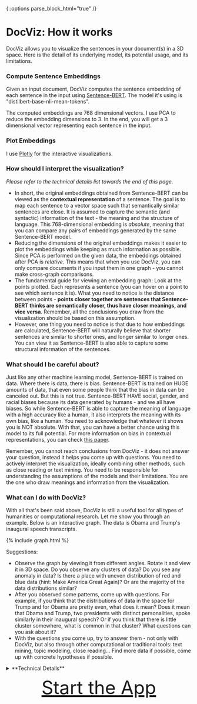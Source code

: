 {::options parse_block_html="true" /}

# DocViz: How it works

DocViz allows you to visualize the sentences in your document(s) in a 3D space. Here is the detail of its underlying model, its potential usage, and its limitations.

### Compute Sentence Embeddings

Given an input document, DocViz computes the sentence embedding of each sentence in the input using [Sentence-BERT](https://github.com/UKPLab/sentence-transformers). The model it's using is "distilbert-base-nli-mean-tokens".

The computed embeddings are 768 dimensional vectors. I use PCA to reduce the embedding dimensions to 3. In the end, you will get a 3 dimensional vector representing each sentence in the input.

### Plot Embeddings

I use [Plotly](https://plotly.com/) for the interactive visualizations.

### How should I interpret the visualization?

*Please refer to the technical details list towards the end of this page.*

* In short, the original embeddings obtained from Sentence-BERT can be viewed as the **contextual representation** of a sentence. The goal is to map each sentence to a vector space such that semantically similar sentences are close. It is assumed to capture the semantic (and syntactic) information of the text - the meaning and the structure of language. This 768-dimensional embedding is *absolute*, meaning that you can compare any pairs of embeddings generated by the same Sentence-BERT model.
* Reducing the dimensions of the original embeddings makes it easier to plot the embeddings while keeping as much information as possible. Since PCA is performed on the given data, the embeddings obtained after PCA is *relative*. This means that when you use DocViz, you can only compare documents if you input them in one graph - you cannot make cross-graph comparisons.
* The fundamental guide for viewing an embedding graph: Look at the points plotted. Each represents a sentence (you can hover on a point to see which sentence it is). What you need to notice is the distance between points - **points closer together are sentences that Sentence-BERT thinks are semantically closer, thus have closer meanings, and vice versa**. Remember, all the conclusions you draw from the visualization should be based on this assumption.
* However, one thing you need to notice is that due to how embeddings are calculated, Sentence-BERT will naturally believe that shorter sentences are similar to shorter ones, and longer similar to longer ones. You can view it as Sentence-BERT is also able to capture some structural information of the sentences.

### What should I be careful about?

Just like any other machine learning model, Sentence-BERT is trained on data. Where there is data, there is bias. Sentence-BERT is trained on HUGE amounts of data, that even some people think that the bias in data can be canceled out. But this is not true. Sentence-BERT HAVE social, gender, and racial biases because its data generated by humans - and we all have biases. So while Sentence-BERT is able to capture the meaning of language with a high accuracy like a human, it also interprets the meaning with its own bias, like a human. You need to acknowledge that whatever it shows you is NOT absolute. With that, you can have a better chance using this model to its full potential. For more information on bias in contextual representations, you can check [this paper](https://arxiv.org/abs/1906.07337).

Remember, you cannot reach conclusions from DocViz - it does not answer your question, instead it helps you come up with questions. You need to actively interpret the visualization, ideally combining other methods, such as close reading or text mining. You need to be responsible for understanding the assumptions of the models and their limitations. You are the one who draw meanings and information from the visualization.

### What can I do with DocViz?

With all that's been said above, DocViz is still a useful tool for all types of humanities or computational research. Let me show you through an example. Below is an interactive graph. The data is Obama and Trump's inaugural speech transcripts.

{% include graph.html %}

Suggestions:
* Observe the graph by viewing it from different angles. Rotate it and view it in 3D space. Do you observe any clusters of data? Do you see any anomaly in data? Is there a place with uneven distribution of red and blue data (hint: Make America Great Again)? Or are the majority of the data distributions similar?
* After you observed some patterns, come up with questions. For example, if you think that the distributions of data in the space for Trump and for Obama are pretty even, what does it mean? Does it mean that Obama and Trump, two presidents with distinct personalities, spoke similarly in their inaugural speech? Or if you think that there is little cluster somewhere, what is common in that cluster? What questions can you ask about it?
* With the questions you come up, try to answer them - not only with DocViz, but also through other computational or traditional tools: text mining, topic modeling, close reading... Find more data if possible, come up with concrete hypotheses if possible.


<details><summary>**Technical Details**</summary><blockquote>

<details><summary>Sentence-BERT</summary><blockquote>

Sentence-BERT is a framework from [Sentence-Transformer](https://github.com/UKPLab/sentence-transformers) that can generate sentence embeddings from pre-trained BERT models. BERT is a language model pre-trained on BooksCorpus (800M words) and English Wikipedia (2500M words) that can produce contextual word level embeddings. The Sentence-BERT model in DocViz uses Siamese networks and average pooling to obtain sentence-level representations from BERT's output, and is fine-tuned on Natural Language Inference data ([SNLI](https://nlp.stanford.edu/projects/snli/)). The model and training detail can be found in [this paper](https://arxiv.org/pdf/1908.10084.pdf). The paper for the original BERT model is [here](https://arxiv.org/pdf/1810.04805.pdf).

</blockquote></details>

<details><summary>Principal Component Analysis (PCA)</summary><blockquote>

Principal Component Analysis (PCA) is a dimensional reduction method for increasing interpretability while minimizing information loss. It does so by finding the largest eigenvalues and their corresponding eigenvectors of the data's covariance matrix. You can understand it as defining a new (and smaller) set of dimensions for the data, and represent data in the space made by that set of dimensions, so that the number of dimensions is reduced while information loss is minimized. For more information regarding PCA, you can check [this link](https://royalsocietypublishing.org/doi/10.1098/rsta.2015.0202).

PCA reduces the dimension of sentence embeddings to 3, which allows DocViz to visualize them on a graph. PCA is an adaptive data analysis technique - its output changes based on the input. This is the reason why you cannot make cross-graph comparisons with DocViz, because the dimensions (axes) in each graph have different meanings.

</blockquote></details>

</blockquote></details>


<p align="center">
    <a href="https://furankyyy.github.io/docviz/application" style="font-size: 50px">Start the App</a>
</p>